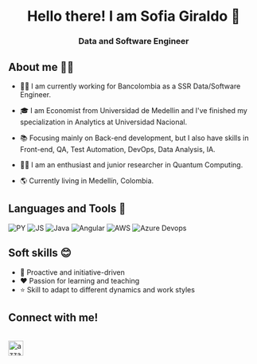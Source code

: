 <h1 align="center">Hello there! I am Sofia Giraldo 👋</h1>

<h3 align="center">Data and Software Engineer</h3>

## About me 🙋‍♂️

- 👨‍💼 I am currently working for Bancolombia as a SSR Data/Software Engineer.

- 🎓 I am Economist from Universidad de Medellin and I've finished my specialization in Analytics at Universidad Nacional.

- 📚 Focusing mainly on Back-end development, but I also have skills in Front-end, QA, Test Automation, DevOps, Data Analysis, IA.

- 👨‍💻 I am an enthusiast and junior researcher in Quantum Computing.

- 🌎 Currently living in Medellín, Colombia.

## Languages and Tools 🧰

  ![PY](https://img.shields.io/badge/Python-007ACC?style=for-the-badge&logo=python&logoColor=white)
  ![JS](https://img.shields.io/badge/JavaScript-F7DF1E?style=for-the-badge&logo=javascript&logoColor=black)
  ![Java](https://img.shields.io/badge/Java-ED8B00?style=for-the-badge&logo=openjdk&logoColor=white)
  ![Angular](https://img.shields.io/badge/Angular-f42165?style=for-the-badge&logo=angular&logoColor=white)
  ![AWS](https://img.shields.io/badge/Amazon_AWS-FF9900?style=for-the-badge&logo=amazonaws&logoColor=white)
  ![Azure Devops](https://img.shields.io/badge/Azure_DevOps-0078D7?style=for-the-badge&logo=azure-devops&logoColor=white)

## Soft skills 😊

- 🚀 Proactive and initiative-driven
- ❤️ Passion for learning and teaching
- ⭐ Skill to adapt to different dynamics and work styles

## Connect with me!

<p align="left">
      <br/>
      <a href="https://www.linkedin.com/in/yackelin-sof%C3%ADa-giraldo-casta%C3%B1o/" target="blank"><img align="center"
         src="https://img.shields.io/badge/linkedin-%231DA1F2.svg?style=for-the-badge&logo=linkedin&logoColor=white"
         alt="azzar" height="30"/></a>
</p>

